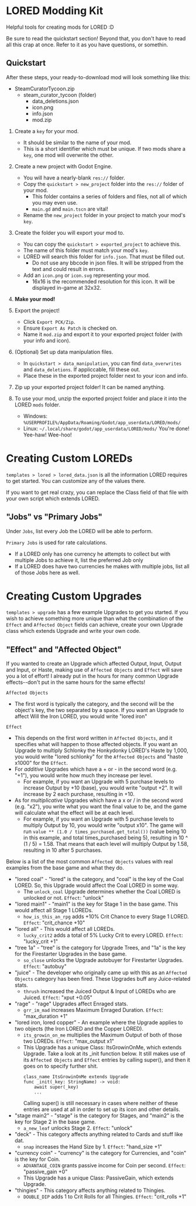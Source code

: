 # LORED Modding Kit
Helpful tools for creating mods for LORED :D

Be sure to read the quickstart section! Beyond that, you don't have to read all this crap at once. Refer to it as you have questions, or somethin.

## Quickstart
After these steps, your ready-to-download mod will look something like this:
- SteamCuratorTycoon.zip
	- steam_curator_tycoon (folder)
		- data_deletions.json
		- icon.png
		- info.json
		- mod.zip

1. Create a `key` for your mod.
	- It should be similar to the name of your mod.
	- This is a short identifier which must be unique. If two mods share a `key`, one mod will overwrite the other.
2. Create a new project with Godot Engine.
	- You will have a nearly-blank `res://` folder.
	- Copy the `quickstart > new_project` folder into the `res://` folder of your mod.
		- This folder contains a series of folders and files, not all of which you may even use.
		- `main.gd` and `main.tscn` are vital!
	- Rename the `new_project` folder in your project to match your mod's `key`.
3. Create the folder you will export your mod to.
	- You can copy the `quickstart > exported_project` to achieve this.
	- The name of this folder must match your mod's `key`.
	- LORED will search this folder for `info.json`. That must be filled out.
		- Do not use any bbcode in json files. It will be stripped from the text and could result in errors.
	- Add an `icon.png` or `icon.svg` representing your mod.
		- 16x16 is the recommended resolution for this icon. It will be displayed in-game at 32x32.

4. **Make your mod!**

5. Export the project!
	- Click `Export PCK/Zip`.
	- Ensure `Export As Patch` is checked on.
	- Name it `mod.zip` and export it to your exported project folder (with your info and icon).
6. (Optional) Set up data manipulation files.
	- In `quickstart > data_manipulation`, you can find `data_overwrites` and `data_deletions`. If appliccable, fill these out.
	- Place these in the exported project folder next to your icon and info.
7. Zip up your exported project folder! It can be named anything.
8. To use your mod, unzip the exported project folder and place it into the LORED `mods` folder.
	- Windows: `%USERPROFILE%/AppData/Roaming/Godot/app_userdata/LORED/mods/`
	- Linux: `~/.local/share/godot/app_userdata/LORED/mods/`
You're done! Yee-haw! Wee-hoo!

# Creating Custom LOREDs
`templates > lored > lored_data.json` is all the information LORED requires to get started. You can customize any of the values there.

If you want to get real crazy, you can replace the Class field of that file with your own script which extends LORED.

## "Jobs" vs "Primary Jobs"
Under `Jobs`, list every Job the LORED will be able to perform.

`Primary Jobs` is used for rate calculations.
- If a LORED only has one currency he attempts to collect but with multiple Jobs to achieve it, list the preferred Job only
- If a LORED does have two currencies he makes with multiple jobs, list all of those Jobs here as well.


# Creating Custom Upgrades
`templates > upgrade` has a few example Upgrades to get you started.
If you wish to achieve something more unique than what the combination of the `Effect` and `Affected Object` fields can achieve, create your own Upgrade class which extends Upgrade and write your own code.

## "Effect" and "Affected Object"
If you wanted to create an Upgrade which affected Output, Input, Output and Input, or Haste, making use of `Affected Objects` and `Effect` will save you a lot of effort! I already put in the hours for many common Upgrade effects--don't put in the same hours for the same effects!

`Affected Objects`
- The first word is typically the category, and the second will be the object's key, the two separated by a space. If you want an Upgrade to affect Will the Iron LORED, you would write "lored iron"

`Effect`
- This depends on the first word written in `Affected Objects`, and it specifies what will happen to those affected objects. If you want an Upgrade to multiply Schlonky the Honkydonky LORED's Haste by 1,000, you would write "lored schlonky" for the `Affected Objects` and "haste x1000" for the `Effect`.
- For _additive_ Upgrades which have a + or - in the second word (e.g. "+1"), you would write how much they increase per level.
	- For example, if you want an Upgrade with 5 purchase levels to increase Output by +10 (base), you would write "output +2". It will increase by 2 each purchase, resulting in +10.
- As for _multiplicative_ Upgrades which have a x or / in the second word (e.g. "x2"), you write what you want the final value to be, and the game will calculate what the effect will be at each level.
	- For example, if you want an Upgrade with 5 purchase levels to multiply Output by 10, you would write "output x10". The game will run `value ** (1.0 / times_purchased.get_total())` (value being 10 in this example, and total times_purchased being 5), resulting in 10 ^ (1 / 5) = 1.58. That means that each level will multiply Output by 1.58, resulting in 10 after 5 purchases.

Below is a list of the most common `Affected Objects` values with real examples from the base game and what they do.
- "lored coal" - "lored" is the category, and "coal" is the key of the Coal LORED. So, this Upgrade would affect the Coal LORED in some way.
	- The `unlock_coal` Upgrade determines whether the Coal LORED is unlocked or not. `Effect`: "unlock"
- "lored main1" - "main1" is the key for Stage 1 in the base game. This would affect all Stage 1 LOREDs.
	- `how_is_this_an_rpg` adds +10% Crit Chance to every Stage 1 LORED. `Effect`: "crit_chance +10"
- "lored all" - This would affect all LOREDs.
	- `lucky_crit2` adds a total of 5% Lucky Crit to every LORED. `Effect`: "lucky_crit +1"
- "tree 1a" - "tree" is the category for Upgrade Trees, and "1a" is the key for the Firestarter Upgrades in the base game.
	- `so_close` unlocks the Upgrade autobuyer for Firestarter Upgrades. `Effect`: "autobuy"
- "juice" - The developer who originally came up with this as an `Affected Objects` category has been fired. These Upgrades buff any Juice-related stats.
	- `thrush` increased the Juiced Output & Input of LOREDs who are Juiced. `Effect`: "xput +0.05"
- "rage" - "rage" Upgrades affect Enraged stats.
	- `grr_im_mad` increases Maximum Enraged Duration. `Effect`: "max_duration +1"
- "lored iron, lored copper" - An example where the Upgrade applies to two objects (the Iron LORED and the Copper LORED).
	- `its_growin_on_me` multiplies the Maximum Output of both of those two LOREDs. `Effect`: "max_output x1"
	- This Upgrade has a unique Class: ItsGrowinOnMe, which extends Upgrade. Take a look at its _init function below. It still makes use of its `Affected Objects` and `Effect` entries by calling super(), and then it goes on to specify further shit.
		```
		class_name ItsGrowinOnMe extends Upgrade
		func _init(_key: StringName) -> void:
			await super(_key)
			...
		```
		Calling super() is still necessary in cases where neither of these entries are used at all in order to set up its icon and other details.
- "stage main2" - "stage" is the category for Stages, and "main2" is the key for Stage 2 in the base game.
	- `a_new_leaf` unlocks Stage 2. `Effect`: "unlock"
- "deck" - This category affects anything related to Cards and stuff like dat.
	- `snap` increases the Hand Size by 1. `Effect`: "hand_size +1"
- "currency coin" - "currency" is the category for Currencies, and "coin" is the key for Coin.
	- `ADVANTAGE_COIN` grants passive income for Coin per second. `Effect`: "passive_gain +0"
	- This Upgrade has a unique Class: PassiveGain, which extends Upgrade.
- "thingies" - This category affects anything related to Thingies.
	- `DOUBLE_DIP` adds 1 to Crit Rolls for all Thingies. `Effect`: "crit_rolls +1"
